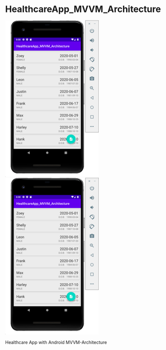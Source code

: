 # HealthcareApp_MVVM_Architecture

<img src="https://github.com/hooi0002/HealthcareApp_MVVM_Architecture/blob/master/Screenshot%202020-05-07%20at%208.08.32%20PM.png" width="300" height="500">
<img src="https://github.com/hooi0002/HealthcareApp_MVVM_Architecture/blob/master/Screenshot%202020-05-07%20at%208.08.32%20PM.png" width="300" height="500">

Healthcare App with Android MVVM-Architecture

